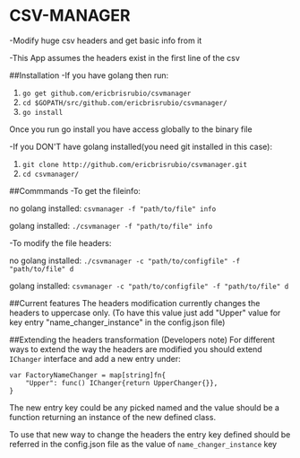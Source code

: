 # CSV-MANAGER
-Modify huge csv headers and get basic info from it

-This App assumes the headers exist in the first line of the csv

##Installation
-If you have golang then run:

1. `go get github.com/ericbrisrubio/csvmanager` 
2. ``cd $GOPATH/src/github.com/ericbrisrubio/csvmanager/``
3. `go install`

Once you run go install you have access globally to the binary file


-If you DON'T have golang installed(you need git installed in this case):
1. `git clone http://github.com/ericbrisrubio/csvmanager.git`
2. `cd csvmanager/`

##Commmands
-To get the fileinfo:

no golang installed:
`csvmanager -f "path/to/file" info`

golang installed:
`./csvmanager -f "path/to/file" info`

-To modify the file headers:

no golang installed:
`./csvmanager -c "path/to/configfile" -f "path/to/file" d`

golang installed:
`csvmanager -c "path/to/configfile" -f "path/to/file" d`

##Current features
The headers modification currently changes the headers to uppercase only.
(To have this value just add "Upper" value for key entry "name_changer_instance" in the config.json 
file)

##Extending the headers transformation (Developers note)
For different ways to extend the way the headers are modified
you should extend `IChanger` interface and add a new entry under:
```
var FactoryNameChanger = map[string]fn{
	"Upper": func() IChanger{return UpperChanger{}},
}
``` 
The new entry key could be any picked named and the value should be
a function returning an instance of the new defined class.

To use that new way to change the headers the entry key defined should
be referred in the config.json file as the value of `name_changer_instance`
key


